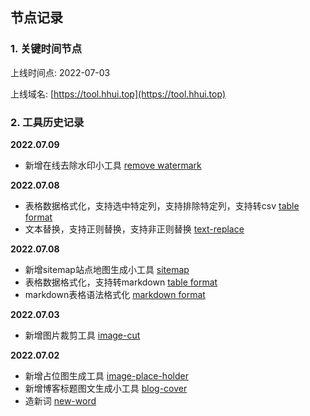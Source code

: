 节点记录
---

### 1. 关键时间节点

上线时间点: 2022-07-03

上线域名: [https://tool.hhui.top](https://tool.hhui.top)

### 2. 工具历史记录

**2022.07.09**
- 新增在线去除水印小工具 [remove watermark](https://tool.hhui.top/tools/image/rmwater)

**2022.07.08**

- 表格数据格式化，支持选中特定列，支持排除特定列，支持转csv [table format](https://tool.hhui.top/tools/text/table_format/)
- 文本替换，支持正则替换，支持非正则替换 [text-replace](https://tool.hhui.top/tools/text/text_replace)

**2022.07.08**

- 新增sitemap站点地图生成小工具 [sitemap](https://tool.hhui.top/tools/devops/sitemap)
- 表格数据格式化，支持转markdown [table format](https://tool.hhui.top/tools/text/table_format/)
- markdown表格语法格式化 [markdown format](https://tool.hhui.top/tools/code/mdFormat/)

**2022.07.03**

- 新增图片裁剪工具 [image-cut](https://tool.hhui.top/tools/image/cut/)

**2022.07.02**

- 新增占位图生成工具 [image-place-holder](https://tool.hhui.top/tools/merge/imgholder/)
- 新增博客标题图文生成小工具 [blog-cover](https://tool.hhui.top/tools/merge/blogCover/)
- 造新词 [new-word](https://tool.hhui.top/tools/text/newWord/)
